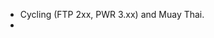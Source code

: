 
- Cycling (FTP 2xx, PWR 3.xx) and Muay Thai.
- 





<!---
yxing9/yxing9 is a ✨ special ✨ repository because its `README.md` (this file) appears on your GitHub profile.
You can click the Preview link to take a look at your changes.
--->
